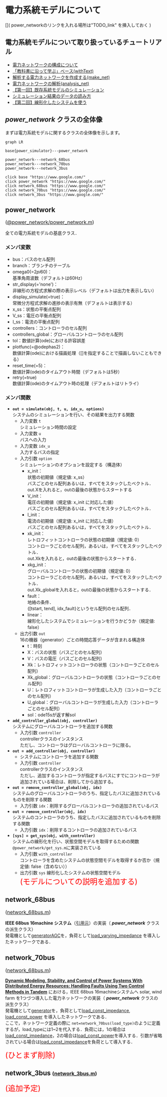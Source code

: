 # 電力系統モデルについて

[]( power_networkのリンクを入れる場所は"TODO_link" を挿入しておく )

## 電力系統モデルについて取り扱っているチュートリアル
- [電力ネットワークの構成について](/abstract)
- [「教科書に沿って学ぶ」ベース(withText)](/Tutorials/withText)
- [解析する電力ネットワークを作成する(make_net)](/Tutorials/make_net)
- [電力ネットワークの解析(analysis_net)](/Tutorials/analysis_net)
- [【第一回】既存系統モデルのシミュレーション](/Tutorials/step1)
- [シミュレーション結果のデータの読み方](/Tutorials/step1-2)
- [【第二回】線形化したシステムを使う](/Tutorials/step2)

## *power_network* クラスの全体像

まずは電力系統モデルに関するクラスの全体像を示します。

[](TODO_link→以下の図のリンクを正しいリンクへ変更)
```mermaid
graph LR

base{power_simulator}---power_network

power_network---network_68bus
power_network---network_70bus
power_network---network_3bus

click base "https://www.google.com/"
click power_network "https://www.google.com/"
click network_68bus "https://www.google.com/"
click network_70bus "https://www.google.com/"
click network_3bus "https://www.google.com/"
```

## **power_network**
<font size=3>([@power_network/power_network.m]())</font> [](TODO_link)

全ての電力系統モデルの基底クラス．

### メンバ変数
- bus：バスのセル配列
- branch：ブランチのテーブル
- omega0(=2*pi*60)：  
    基準角周波数（デフォルトは60Hz）
- str_display(='none')：  
    非線形の方程式求解の際の表示レベル（デフォルトは出力を表示しない）
- display_simulate(=true)：  
    常微分方程式求解の進捗の表示有無（デフォルトは表示する）
- x_ss：状態の平衡点配列
- V_ss：電圧の平衡点配列
- I_ss：電流の平衡点配列
- controllers：コントローラのセル配列
- controllers_global：グローバルコントローラのセル配列
- tol：数値計算(ode)における許容誤差
- plotfunc(=@odephas2)：  
    数値計算(ode)における描画処理（[]を指定することで描画しないこともできる）
- reset_time(=5)：  
    数値計算(ode)のタイムアウト時間（デフォルトは5秒）
- retry(=true)  
    数値計算(ode)のタイムアウト時の処理（デフォルトはリトライ）

### メンバ関数
- **`out = simulate(obj, t, u, idx_u, options)`**  
    システムのシミュレーションを行い、その結果を出力する関数
    - 入力変数 `t`  
        シミュレーション時間の設定
    - 入力変数 `u`  
        バスへの入力
    - 入力変数 `idx_u`  
        入力するバスの指定  
    - 入力引数 `option`  
        シミュレーションのオプションを設定する（構造体）  
        - x_init：  
            状態の初期値（規定値: x_ss）  
            バスごとのセル配列あるいは，すべてをスタックしたベクトル．  
            out.Xを入れると，outの最後の状態からスタートする
        - V_init：  
            電圧の初期値（規定値: x_init に対応した値）  
            バスごとのセル配列あるいは，すべてをスタックしたベクトル．  
        - I_init：  
            電流の初期値（規定値: x_init に対応した値）  
            バスごとのセル配列あるいは，すべてをスタックしたベクトル．  
        - xk_init：  
            レトロフィットコントローラの状態の初期値（規定値: 0）  
            コントローラごとのセル配列，あるいは，すべてをスタックしたベクトル．  
            out.Xkを入れると，outの最後の状態からスタートする．
        - xkg_init：  
            グローバルコントローラの状態の初期値（規定値: 0）  
            コントローラごとのセル配列，あるいは，すべてをスタックしたベクトル．  
            out.Xk_globalを入れると，outの最後の状態からスタートする．
        - fault：  
            地絡の条件．  
            {[tstart, tend], idx_fault}というセル配列のセル配列．
        - linear：  
            線形化したシステムでシミュレーションを行うかどうか（規定値: false）
    - 出力引数 `out`  
        16の機器（generator）ごとの時間応答データが含まれる構造体  
        - t：時刻
        - X：バスの状態（バスごとのセル配列）
        - V：バスの電圧（バスごとのセル配列）
        - Xk：レトロフィットコントローラの状態（コントローラごとのセル配列）
        - Xk_global：グローバルコントローラの状態（コントローラごとのセル配列）
        - U：レトロフィットコントローラが生成した入力（コントローラごとのセル配列）
        - U_global：グローバルコントローラが生成した入力（コントローラごとのセル配列）
        - sol：ode15sが返す解sol
-  **`add_controller_global(obj, controller)`**  
    システムにグローバルコントローラを追加する関数
    - 入力引数 `controller`  
        controllerクラスのインスタンス  
        ただし、コントローラはグローバルコントローラに限る。
-  **`out = add_controller(obj, controller)`**  
    - システムにコントローラを追加する関数
    - 入力引数 `controller`  
        controllerクラスのインスタンス  
        ただし、追加するコントローラが指定するバスにすでにコントローラが追加されている場合は、削除してから追加する。
-  **`out = remove_controller_global(obj, idx)`**  
    システムのグローバルコントローラのうち、指定したバスに追加されているものを削除する関数
    - 入力引数 `idx`：削除するグローバルコントローラの追加されているバス
-  **`out = remove_controller(obj, idx)`**  
    システムのコントローラのうち、指定したバスに追加されているものを削除する関数
    - 入力引数 `idx`：削除するコントローラの追加されているバス
-  **`[sys] = get_sys(obj, with_controller)`**  
    システムの線形化を行い、状態空間モデルを取得するための関数  
    `@power_network/get_sys.m`に実装されている
    - 入力引数 `with_controller`  
        コントローラを含めたシステムの状態空間モデルを取得するか否か（規定値: false（含めない））
    - 出力引数 `sys`
        線形化したシステムの状態空間モデル  
        <font size=5 color=red>(モデルについての説明を追加する)</font>


## **network_68bus**
<font size=3>([network_68bus.m]())</font> [](TODO_link)

**IEEE 68bus 16machine システム**（[引用元](https://www.springer.com/gp/book/9780387259499)）の実装（ ***power_network*** クラスの派生クラス）  
発電機として[generatorAGC](/Docs/component/#generator_agc)を，負荷として[load_varying_impedance](/Docs/component/#load_varying_impedance) を導入したネットワークである．  


## **network_70bus**
<font size=3>([network_68bus.m]())</font> [](TODO_link)

[**Dynamic Modeling, Stability, and Control of Power Systems With Distributed Energy Resources: Handling Faults Using Two Control Methods in Tandem**](https://ieeexplore.ieee.org/document/8667520) における，IEEE 68bus 16machineシステムへ solar, wind farm を1つづつ導入した電力ネットワークの実装（ ***power_network*** クラスの派生クラス）  
発電機として[generator](/Docs/component/#generator)を，負荷として[load_const_impedance](/Docs/component/#load_const_impedance), [load_const_power](/Docs/component/#load_const_power) を導入したネットワークである．  
ここで，ネットワーク定義の際に `net=network_70bus(load_type)`のように定義するが，load_typeには1~2を代入する．負荷には，1の場合は[load_const_impedance](/Docs/component/#load_const_impedance)，2の場合は[load_const_power](/Docs/component/#load_const_power)を導入する．引数が省略されている場合は[load_const_impedance](/Docs/component/#load_const_impedance)を負荷として導入する．  


<font size=5 color="red">(ひとまず削除)</font>  

## **network_3bus** <font size=3>([network_3bus.m]())</font> [](TODO_link)

<font size=5 color="red">(追加予定)</font>